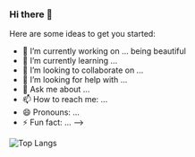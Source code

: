 ### Hi there 👋



Here are some ideas to get you started:

- 🔭 I’m currently working on ... being beautiful
- 🌱 I’m currently learning ...
- 👯 I’m looking to collaborate on ...
- 🤔 I’m looking for help with ...
- 💬 Ask me about ...
- 📫 How to reach me: ...
- 😄 Pronouns: ...
- ⚡ Fun fact: ...
-->


  
![Top Langs](https://github-readme-stats.vercel.app/api/top-langs/?username=KevinWMW&hide=javascript,css,scss,html&theme=tokyonight)
